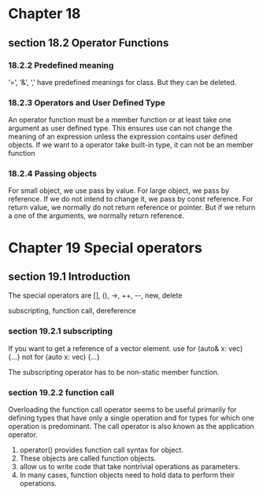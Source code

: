 Chapter 18
==========

section 18.2 Operator Functions
------------

### 18.2.2 Predefined meaning
‘=’, ‘&’, ‘,’ have predefined meanings for class. But they can be deleted.

### 18.2.3 Operators and User Defined Type
An operator function must be a member function or at least take one argument as user defined type.
This ensures use can not change the meaning of an expression unless the expression contains user defined objects.
If we want to a operator take built-in type, it can not be an member function

### 18.2.4 Passing objects
For small object, we use pass by value. For large object, we pass by reference. If we do not intend to change it, we pass by const reference.
For return value, we normally do not return reference or pointer. But if we return a one of the arguments, we normally return reference.

Chapter 19 Special operators
==========

section 19.1 Introduction
-------------------------
The special operators are
[], (), ->, ++, --, new, delete

subscripting, function call, dereference

### section 19.2.1 subscripting

If you want to get a reference of a vector element.
use for (auto& x: vec) {...}
not for (auto x: vec) {...}

The subscripting operator has to be non-static member function.

### section 19.2.2 function call

Overloading the function call operator seems to be useful primarily for defining types
that have only a single operation and for types for which one operation is predominant. The call
operator is also known as the application operator.

1. operator() provides function call syntax for object.
2. These objects are called function objects.
3. allow us to write code that take nontrivial operations as parameters.
4. In many cases, function objects need to hold data to perform their operations.
